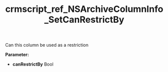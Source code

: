 ﻿---
title: crmscript_ref_NSArchiveColumnInfo_SetCanRestrictBy
description: NSArchiveColumnInfo.SetCanRestrictBy(Bool canRestrictBy)
intellisense: NSArchiveColumnInfo.SetCanRestrictBy
keywords: NSArchiveColumnInfo, GetCanRestrictBy
so.topic: reference
---

Can this column be used as a restriction

**Parameter:** 
 - **canRestrictBy** Bool


